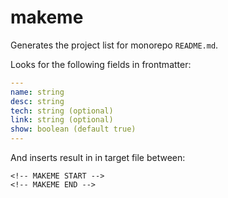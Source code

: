 # makeme

Generates the project list for monorepo `README.md`.

Looks for the following fields in frontmatter:

```yaml
---
name: string
desc: string
tech: string (optional)
link: string (optional)
show: boolean (default true)
---
```

And inserts result in in target file between:

```
<!-- MAKEME START -->
<!-- MAKEME END -->
```
